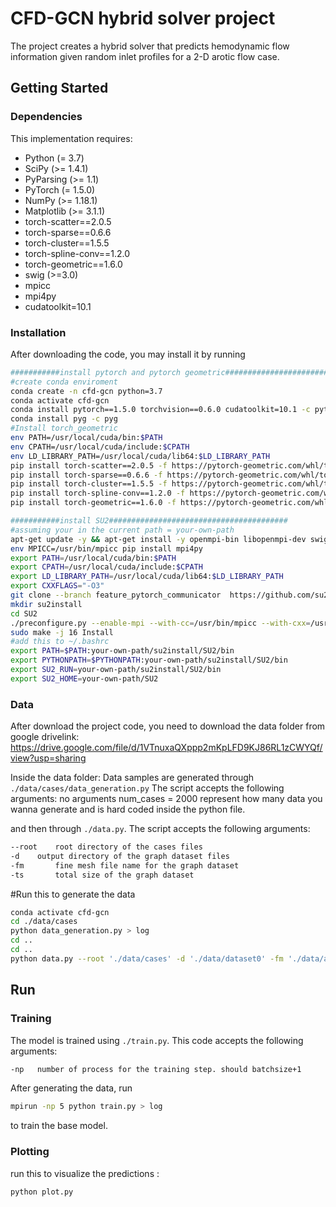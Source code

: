 CFD-GCN hybrid solver project
======================================

The project creates a hybrid solver that predicts hemodynamic flow information given random inlet profiles for a 2-D arotic flow case.

## Getting Started

### Dependencies

This implementation requires:

* Python (= 3.7)
* SciPy (>= 1.4.1)
* PyParsing (>= 1.1)
* PyTorch (= 1.5.0)
* NumPy (>= 1.18.1)
* Matplotlib (>= 3.1.1)
* torch-scatter==2.0.5
* torch-sparse==0.6.6
* torch-cluster==1.5.5
* torch-spline-conv==1.2.0
* torch-geometric==1.6.0 
* swig (>=3.0)
* mpicc
* mpi4py
* cudatoolkit=10.1
### Installation

After downloading the code, you may install it by running

```bash
###########install pytorch and pytorch geometric########################################
#create conda enviroment
conda create -n cfd-gcn python=3.7
conda activate cfd-gcn 
conda install pytorch==1.5.0 torchvision==0.6.0 cudatoolkit=10.1 -c pytorch
conda install pyg -c pyg
#Install torch_geometric
env PATH=/usr/local/cuda/bin:$PATH
env CPATH=/usr/local/cuda/include:$CPATH
env LD_LIBRARY_PATH=/usr/local/cuda/lib64:$LD_LIBRARY_PATH
pip install torch-scatter==2.0.5 -f https://pytorch-geometric.com/whl/torch-1.5.0+cu101.html
pip install torch-sparse==0.6.6 -f https://pytorch-geometric.com/whl/torch-1.5.0+cu101.html
pip install torch-cluster==1.5.5 -f https://pytorch-geometric.com/whl/torch-1.5.0+cu101.html
pip install torch-spline-conv==1.2.0 -f https://pytorch-geometric.com/whl/torch-1.5.0+cu101.html
pip install torch-geometric==1.6.0 -f https://pytorch-geometric.com/whl/torch-1.5.0+cu101.html

###########install SU2########################################
#assuming your in the current path = your-own-path
apt-get update -y && apt-get install -y openmpi-bin libopenmpi-dev swig m4
env MPICC=/usr/bin/mpicc pip install mpi4py
export PATH=/usr/local/cuda/bin:$PATH
export CPATH=/usr/local/cuda/include:$CPATH
export LD_LIBRARY_PATH=/usr/local/cuda/lib64:$LD_LIBRARY_PATH
export CXXFLAGS="-O3"
git clone --branch feature_pytorch_communicator  https://github.com/su2code/SU2 
mkdir su2install
cd SU2 
./preconfigure.py --enable-mpi --with-cc=/usr/bin/mpicc --with-cxx=/usr/bin/mpicxx --prefix=your-own-path/su2install/SU2 --enable-autodiff --enable-PY_WRAPPER --disable-tecio --update
sudo make -j 16 Install
#add this to ~/.bashrc
export PATH=$PATH:your-own-path/su2install/SU2/bin
export PYTHONPATH=$PYTHONPATH:your-own-path/su2install/SU2/bin
export SU2_RUN=your-own-path/su2install/SU2/bin
export SU2_HOME=your-own-path/SU2
```

### Data
After download the project code, you need to download the data folder from google drivelink:
https://drive.google.com/file/d/1VTnuxaQXppp2mKpLFD9KJ86RL1zCWYQf/view?usp=sharing

Inside the data folder:
Data samples are generated through `./data/cases/data_generation.py` The script accepts the following arguments: no arguments
num_cases = 2000 represent how many data you wanna generate and is hard coded inside the python file. 


and then through `./data.py`. The script accepts the following arguments:
```bash
--root    root directory of the cases files 
-d 	  output directory of the graph dataset files 
-fm       fine mesh file name for the graph dataset 
-ts       total size of the graph dataset

```

#Run this to generate the data 
```bash
conda activate cfd-gcn
cd ./data/cases
python data_generation.py > log
cd ..
cd ..
python data.py --root './data/cases' -d './data/dataset0' -fm './data/aorta3.su2' -ts 2000
```

## Run

### Training

The model is trained using `./train.py`. This code accepts the following arguments: 
```bash
-np   number of process for the training step. should batchsize+1
```

After generating the data, run

```bash
mpirun -np 5 python train.py > log
```

to train the base model.

### Plotting

run this to visualize the predictions :
```bash
python plot.py
```





